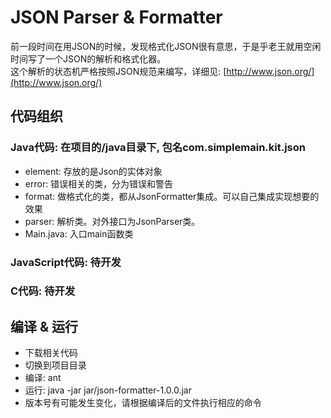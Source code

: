 # JSON Parser & Formatter

前一段时间在用JSON的时候，发现格式化JSON很有意思，于是乎老王就用空闲时间写了一个JSON的解析和格式化器。<br>
这个解析的状态机严格按照JSON规范来编写，详细见: [http://www.json.org/](http://www.json.org/)

## 代码组织

### Java代码: 在项目的/java目录下, 包名com.simplemain.kit.json
* element: 存放的是Json的实体对象
* error: 错误相关的类，分为错误和警告
* format: 做格式化的类，都从JsonFormatter集成。可以自己集成实现想要的效果
* parser: 解析类。对外接口为JsonParser类。
* Main.java: 入口main函数类

### JavaScript代码: 待开发

### C代码: 待开发

## 编译 & 运行
* 下载相关代码
* 切换到项目目录
* 编译: ant
* 运行: java -jar jar/json-formatter-1.0.0.jar
* 版本号有可能发生变化，请根据编译后的文件执行相应的命令
